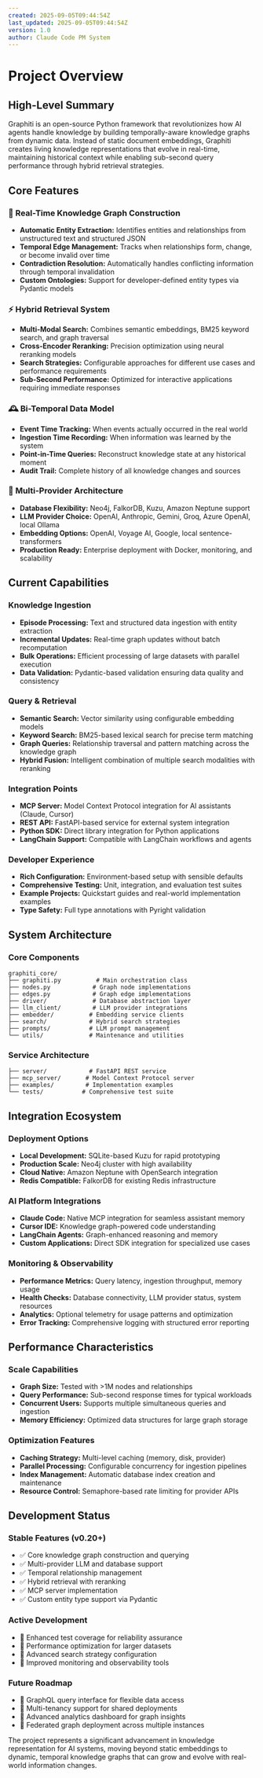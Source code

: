 ```yaml
---
created: 2025-09-05T09:44:54Z
last_updated: 2025-09-05T09:44:54Z
version: 1.0
author: Claude Code PM System
---
```


# Project Overview

## High-Level Summary

Graphiti is an open-source Python framework that revolutionizes how AI agents handle knowledge by building temporally-aware knowledge graphs from dynamic data. Instead of static document embeddings, Graphiti creates living knowledge representations that evolve in real-time, maintaining historical context while enabling sub-second query performance through hybrid retrieval strategies.

## Core Features

### 🎯 Real-Time Knowledge Graph Construction

- **Automatic Entity Extraction:** Identifies entities and relationships from unstructured text and structured JSON
- **Temporal Edge Management:** Tracks when relationships form, change, or become invalid over time
- **Contradiction Resolution:** Automatically handles conflicting information through temporal invalidation
- **Custom Ontologies:** Support for developer-defined entity types via Pydantic models

### ⚡ Hybrid Retrieval System

- **Multi-Modal Search:** Combines semantic embeddings, BM25 keyword search, and graph traversal
- **Cross-Encoder Reranking:** Precision optimization using neural reranking models
- **Search Strategies:** Configurable approaches for different use cases and performance requirements
- **Sub-Second Performance:** Optimized for interactive applications requiring immediate responses

### 🕰️ Bi-Temporal Data Model

- **Event Time Tracking:** When events actually occurred in the real world
- **Ingestion Time Recording:** When information was learned by the system
- **Point-in-Time Queries:** Reconstruct knowledge state at any historical moment
- **Audit Trail:** Complete history of all knowledge changes and sources

### 🔧 Multi-Provider Architecture

- **Database Flexibility:** Neo4j, FalkorDB, Kuzu, Amazon Neptune support
- **LLM Provider Choice:** OpenAI, Anthropic, Gemini, Groq, Azure OpenAI, local Ollama
- **Embedding Options:** OpenAI, Voyage AI, Google, local sentence-transformers
- **Production Ready:** Enterprise deployment with Docker, monitoring, and scalability

## Current Capabilities

### Knowledge Ingestion

- **Episode Processing:** Text and structured data ingestion with entity extraction
- **Incremental Updates:** Real-time graph updates without batch recomputation
- **Bulk Operations:** Efficient processing of large datasets with parallel execution
- **Data Validation:** Pydantic-based validation ensuring data quality and consistency

### Query & Retrieval

- **Semantic Search:** Vector similarity using configurable embedding models
- **Keyword Search:** BM25-based lexical search for precise term matching
- **Graph Queries:** Relationship traversal and pattern matching across the knowledge graph
- **Hybrid Fusion:** Intelligent combination of multiple search modalities with reranking

### Integration Points

- **MCP Server:** Model Context Protocol integration for AI assistants (Claude, Cursor)
- **REST API:** FastAPI-based service for external system integration
- **Python SDK:** Direct library integration for Python applications
- **LangChain Support:** Compatible with LangChain workflows and agents

### Developer Experience

- **Rich Configuration:** Environment-based setup with sensible defaults
- **Comprehensive Testing:** Unit, integration, and evaluation test suites
- **Example Projects:** Quickstart guides and real-world implementation examples
- **Type Safety:** Full type annotations with Pyright validation

## System Architecture

### Core Components

```
graphiti_core/
├── graphiti.py          # Main orchestration class
├── nodes.py            # Graph node implementations
├── edges.py            # Graph edge implementations
├── driver/             # Database abstraction layer
├── llm_client/         # LLM provider integrations
├── embedder/          # Embedding service clients
├── search/            # Hybrid search strategies
├── prompts/           # LLM prompt management
└── utils/             # Maintenance and utilities
```

### Service Architecture

```
├── server/            # FastAPI REST service
├── mcp_server/       # Model Context Protocol server
├── examples/         # Implementation examples
└── tests/           # Comprehensive test suite
```

## Integration Ecosystem

### Deployment Options

- **Local Development:** SQLite-based Kuzu for rapid prototyping
- **Production Scale:** Neo4j cluster with high availability
- **Cloud Native:** Amazon Neptune with OpenSearch integration
- **Redis Compatible:** FalkorDB for existing Redis infrastructure

### AI Platform Integrations

- **Claude Code:** Native MCP integration for seamless assistant memory
- **Cursor IDE:** Knowledge graph-powered code understanding
- **LangChain Agents:** Graph-enhanced reasoning and memory
- **Custom Applications:** Direct SDK integration for specialized use cases

### Monitoring & Observability

- **Performance Metrics:** Query latency, ingestion throughput, memory usage
- **Health Checks:** Database connectivity, LLM provider status, system resources
- **Analytics:** Optional telemetry for usage patterns and optimization
- **Error Tracking:** Comprehensive logging with structured error reporting

## Performance Characteristics

### Scale Capabilities

- **Graph Size:** Tested with >1M nodes and relationships
- **Query Performance:** Sub-second response times for typical workloads
- **Concurrent Users:** Supports multiple simultaneous queries and ingestion
- **Memory Efficiency:** Optimized data structures for large graph storage

### Optimization Features

- **Caching Strategy:** Multi-level caching (memory, disk, provider)
- **Parallel Processing:** Configurable concurrency for ingestion pipelines
- **Index Management:** Automatic database index creation and maintenance
- **Resource Control:** Semaphore-based rate limiting for provider APIs

## Development Status

### Stable Features (v0.20+)

- ✅ Core knowledge graph construction and querying
- ✅ Multi-provider LLM and database support
- ✅ Temporal relationship management
- ✅ Hybrid retrieval with reranking
- ✅ MCP server implementation
- ✅ Custom entity type support via Pydantic

### Active Development

- 🔄 Enhanced test coverage for reliability assurance
- 🔄 Performance optimization for larger datasets
- 🔄 Advanced search strategy configuration
- 🔄 Improved monitoring and observability tools

### Future Roadmap

- 📅 GraphQL query interface for flexible data access
- 📅 Multi-tenancy support for shared deployments
- 📅 Advanced analytics dashboard for graph insights
- 📅 Federated graph deployment across multiple instances

The project represents a significant advancement in knowledge representation for AI systems, moving beyond static embeddings to dynamic, temporal knowledge graphs that can grow and evolve with real-world information changes.
